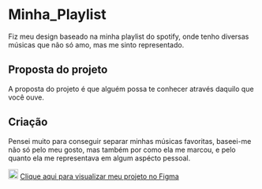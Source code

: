 # Minha_Playlist

Fiz meu design baseado na minha playlist do spotify, onde tenho diversas músicas que não só amo, mas me sinto representado.

## Proposta do projeto

A proposta do projeto é que alguém possa te conhecer através daquilo que você ouve.

## Criação

Pensei muito para conseguir separar minhas músicas favoritas, baseei-me não só pelo meu gosto, mas também por como ela me marcou, e pelo quanto ela me representava em algum aspécto pessoal.

<img src="https://cdn-icons-png.flaticon.com/512/5968/5968705.png" width="20" style="user-select = none;"> [Clique aqui para visualizar meu projeto no Figma](https://www.figma.com/proto/mTAhvsQOuUu9lyvJZjg3Zi/Playlist?node-id=0%3A1&scaling=scale-down&page-id=0%3A1&starting-point-node-id=4%3A4)
